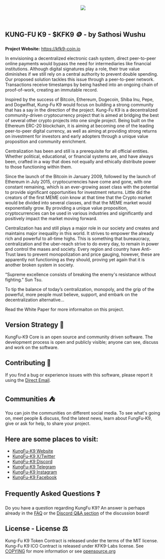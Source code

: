 <h1 align="center">
<img src="https://github.com/KFK9-Labs/KFK9-Coin/assets/168785944/6e535084-311e-4583-b4f3-543bc33f0712">
<br/><br/>

## KUNG-FU K9 - $KFK9 🪙 - by Sathosi Wushu

<div align="left">

**Project Website:** https://kfk9-coin.io

In envisioning a decentralized electronic cash system, direct peer-to-peer online payments would bypass the need for intermediaries like financial institutions. Although digital signatures play a role, their true value diminishes if we still rely on a central authority to prevent double spending. Our proposed solution tackles this issue through a peer-to-peer network. Transactions receive timestamps by being hashed into an ongoing chain of proof-of-work, creating an immutable record.

Inspired by the success of Bitcoin, Ethereum, Dogecoin, Shiba Inu, Pepe, and Dogwifhat, Kung-Fu K9 would focus on building a strong community that has a say in the direction of the project. Kung-Fu K9 is a decentralized community-driven cryptocurrency project that is aimed at bridging the best of several other crypto projects into one single project. Being built on the Ethereum ERC-20 blockchain, it is aiming at becoming one of the leading peer-to-peer digital currency, as well as aiming at providing strong returns on investment for investors and early adopters through a unique value proposition and community enrichment.

Centralization has been and still is a prerequisite for all official entities. Whether political, educational, or financial systems are, and have always been, crafted in a way that does not equally and ethically distribute power to those functioning within them.

Since the launch of the Bitcoin in January 2009, followed by the launch of Ethereum in July 2015, cryptocurrencies have come and gone, with one constant remaining, which is an ever-growing asset class with the potential to provide significant opportunities for investment returns. Little did the creators of the first MEME coin know at that time that the Crypto market would be divided into several classes, and that the MEME market would exponentially grow. By providing a unique value proposition, cryptocurrencies can be used in various industries and significantly and positively impact the market moving forward.

Centralization has and still plays a major role in our society and creates and maintains major inequality in this world. It strives to empower the already rich and powerful to all-time highs. This is something that bureaucracy, centralization and the uber-reach strive to do every day, to remain in power and control the mases and society. Every region and country have Anti-Trust laws to prevent monopolization and price gauging, however, these are apparently not functioning as they should, proving yet again that it is another broken system in society.

“Supreme excellence consists of breaking the enemy's resistance without fighting.” Sun Tsu.

To tip the balance of today’s centralization, monopoly, and the grip of the powerful, more people must believe, support, and embark on the decentralization alternative...

Read the White Paper for more informaiton on this project.

## Version Strategy 🧬

KungFu-K9 Core is an open source and community driven software. The development process is open and publicly visible; anyone can see, discuss and work on the software.

## Contributing 🤝

If you find a bug or experience issues with this software, please report it using the [Direct Email](mailto:info@kfk9-coin.io).


## Communities ⛺️

You can join the communities on different social media. To see what's going on, meet people & discuss, find the latest news, learn about FungFu-K9, give or ask for help, to share your project.

## Here are some places to visit:

* [KungFu-K9 Website](https://kfk9-coin.io)
* [KungFu-K9 X/Twitter](https://twitter.com/KFK9_Coin)
* [KungFu-K9 Discord](https://discord.gg/7384aCSz)
* [KungFu-K9 Telegram](https://t.me/kfk9_coin)
* [KungFu-K9 Instagram](https://www.instagram.com/kfk9coin/)
* [KungFu-K9 Facebook](https://www.facebook.com/kfk9coin)


## Frequently Asked Questions ❓

Do you have a question regarding KungFu K9? An answer is perhaps already in the
[FAQ](doc/FAQ.md) or the
[Discord Q&A section](https://discord.gg/7384aCSz) of the discussion board!


## License - License ⚖️
Kung-Fu K9 Token Contract is released under the terms of the MIT license. Kung-Fu K9 ICO Contract is released under KFK9-Labs license. See
[COPYING](COPYING) for more information or see
[opensource.org](https://opensource.org/licenses/MIT)
